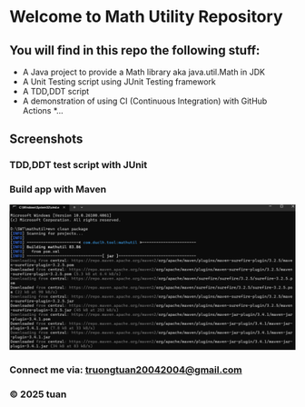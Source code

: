 # Welcome to Math Utility Repository
## You will find in this repo the following stuff:
* A Java project to provide a Math library aka java.util.Math in JDK
* A Unit Testing script using JUnit Testing framework
* A TDD,DDT script
* A demonstration of using CI (Continuous Integration) with GitHub Actions
*...
## Screenshots
### TDD,DDT test script with JUnit
### Build app with Maven
![TDD DDT test script](https://github.com/tunkapro/mathutil/blob/main/creenShots/Screenshot%202025-06-12%20155027.png)
### Connect me via: truongtuan20042004@gmail.com
### &#169; 2025 tuan